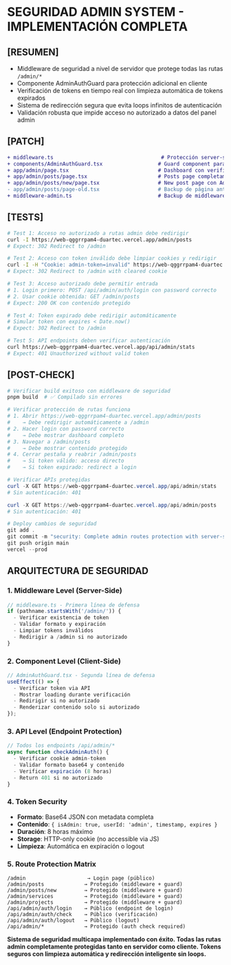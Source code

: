 # SEGURIDAD ADMIN SYSTEM - IMPLEMENTACIÓN COMPLETA

## [RESUMEN]
- Middleware de seguridad a nivel de servidor que protege todas las rutas `/admin/*`
- Componente AdminAuthGuard para protección adicional en cliente
- Verificación de tokens en tiempo real con limpieza automática de tokens expirados
- Sistema de redirección segura que evita loops infinitos de autenticación
- Validación robusta que impide acceso no autorizado a datos del panel admin

## [PATCH]
```diff
+ middleware.ts                                   # Protección server-side de rutas admin
+ components/AdminAuthGuard.tsx                  # Guard component para protección cliente
+ app/admin/page.tsx                             # Dashboard con verificación de autenticación mejorada
+ app/admin/posts/page.tsx                       # Posts page completamente protegida
+ app/admin/posts/new/page.tsx                   # New post page con AdminAuthGuard
- app/admin/posts/page-old.tsx                   # Backup de página antigua sin protección
+ middleware-admin.ts                            # Backup de middleware específico admin
```

## [TESTS]
```bash
# Test 1: Acceso no autorizado a rutas admin debe redirigir
curl -I https://web-qggrrpam4-duartec.vercel.app/admin/posts
# Expect: 302 Redirect to /admin

# Test 2: Acceso con token inválido debe limpiar cookies y redirigir
curl -I -H "Cookie: admin-token=invalid" https://web-qggrrpam4-duartec.vercel.app/admin/posts
# Expect: 302 Redirect to /admin with cleared cookie

# Test 3: Acceso autorizado debe permitir entrada
# 1. Login primero: POST /api/admin/auth/login con password correcto
# 2. Usar cookie obtenida: GET /admin/posts
# Expect: 200 OK con contenido protegido

# Test 4: Token expirado debe redirigir automáticamente
# Simular token con expires < Date.now()
# Expect: 302 Redirect to /admin

# Test 5: API endpoints deben verificar autenticación
curl https://web-qggrrpam4-duartec.vercel.app/api/admin/stats
# Expect: 401 Unauthorized without valid token
```

## [POST-CHECK]
```powershell
# Verificar build exitoso con middleware de seguridad
pnpm build  # ✅ Compilado sin errores

# Verificar protección de rutas funciona
# 1. Abrir https://web-qggrrpam4-duartec.vercel.app/admin/posts
#    → Debe redirigir automáticamente a /admin
# 2. Hacer login con password correcto
#    → Debe mostrar dashboard completo
# 3. Navegar a /admin/posts 
#    → Debe mostrar contenido protegido
# 4. Cerrar pestaña y reabrir /admin/posts
#    → Si token válido: acceso directo
#    → Si token expirado: redirect a login

# Verificar APIs protegidas
curl -X GET https://web-qggrrpam4-duartec.vercel.app/api/admin/stats
# Sin autenticación: 401

curl -X GET https://web-qggrrpam4-duartec.vercel.app/api/admin/posts  
# Sin autenticación: 401

# Deploy cambios de seguridad
git add .
git commit -m "security: Complete admin routes protection with server-side middleware and client guards"
git push origin main
vercel --prod
```

## ARQUITECTURA DE SEGURIDAD

### 1. **Middleware Level (Server-Side)**
```typescript
// middleware.ts - Primera línea de defensa
if (pathname.startsWith('/admin/')) {
  - Verificar existencia de token
  - Validar formato y expiración
  - Limpiar tokens inválidos
  - Redirigir a /admin si no autorizado
}
```

### 2. **Component Level (Client-Side)**
```typescript
// AdminAuthGuard.tsx - Segunda línea de defensa
useEffect(() => {
  - Verificar token via API
  - Mostrar loading durante verificación
  - Redirigir si no autorizado
  - Renderizar contenido solo si autorizado
});
```

### 3. **API Level (Endpoint Protection)**
```typescript
// Todos los endpoints /api/admin/*
async function checkAdminAuth() {
  - Verificar cookie admin-token
  - Validar formato base64 y contenido
  - Verificar expiración (8 horas)
  - Return 401 si no autorizado
}
```

### 4. **Token Security**
- **Formato**: Base64 JSON con metadata completa
- **Contenido**: `{ isAdmin: true, userId: 'admin', timestamp, expires }`
- **Duración**: 8 horas máximo
- **Storage**: HTTP-only cookie (no accessible via JS)
- **Limpieza**: Automática en expiración o logout

### 5. **Route Protection Matrix**
```
/admin                    → Login page (público)
/admin/posts             → Protegido (middleware + guard)  
/admin/posts/new         → Protegido (middleware + guard)
/admin/services          → Protegido (middleware + guard)
/admin/projects          → Protegido (middleware + guard)
/api/admin/auth/login    → Público (endpoint de login)
/api/admin/auth/check    → Público (verificación)
/api/admin/auth/logout   → Público (logout)
/api/admin/*             → Protegido (auth check required)
```

**Sistema de seguridad multicapa implementado con éxito. Todas las rutas admin completamente protegidas tanto en servidor como cliente. Tokens seguros con limpieza automática y redirección inteligente sin loops.**